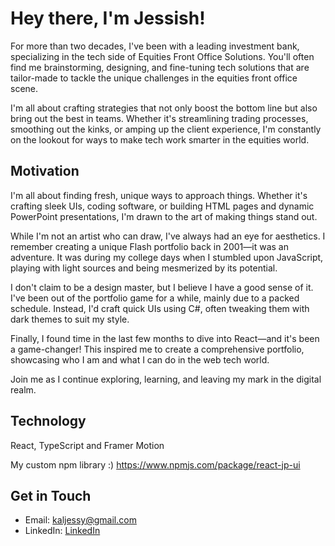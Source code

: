 # Hey there, I'm Jessish! </JP>

For more than two decades, I've been with a leading investment bank, specializing in the tech side of Equities Front Office Solutions. You'll often find me brainstorming, designing, and fine-tuning tech solutions that are tailor-made to tackle the unique challenges in the equities front office scene.

I'm all about crafting strategies that not only boost the bottom line but also bring out the best in teams. Whether it's streamlining trading processes, smoothing out the kinks, or amping up the client experience, I'm constantly on the lookout for ways to make tech work smarter in the equities world.

## Motivation

I'm all about finding fresh, unique ways to approach things. Whether it's crafting sleek UIs, coding software, or building HTML pages and dynamic PowerPoint presentations, I'm drawn to the art of making things stand out.

While I'm not an artist who can draw, I've always had an eye for aesthetics. I remember creating a unique Flash portfolio back in 2001—it was an adventure. It was during my college days when I stumbled upon JavaScript, playing with light sources and being mesmerized by its potential.

I don't claim to be a design master, but I believe I have a good sense of it. I've been out of the portfolio game for a while, mainly due to a packed schedule. Instead, I'd craft quick UIs using C#, often tweaking them with dark themes to suit my style. 

Finally, I found time in the last few months to dive into React—and it's been a game-changer! This inspired me to create a comprehensive portfolio, showcasing who I am and what I can do in the web tech world.

Join me as I continue exploring, learning, and leaving my mark in the digital realm.

## Technology
 React, TypeScript and  Framer Motion

My custom npm library :)
https://www.npmjs.com/package/react-jp-ui


## Get in Touch

-  Email: [kaljessy@gmail.com](kaljessy@gmail.com)
-  LinkedIn: [LinkedIn](https://www.linkedin.com/in/jessish-pothancheri-5985576/)

